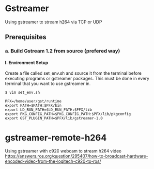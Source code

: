 # Gstreamer 
Using gstreamer to stream h264 via TCP or UDP

## Prerequisites
### a. Build Gstream 1.2 from source (prefered way)
#### I. Environment Setup
Create a file called set_env.sh and source it from the terminal before executing programs or gstreamer packages. This must be done in every terminal that you want to use gstreamer in.
```bash
$ vim set_env.sh
```
```vim
PFX=/home/user/gst/runtime
export PATH=$PATH:$PFX/bin
export LD_RUN_PATH=$LD_RUN_PATH:$PFX/lib
export PKG_CONFIG_PATH=$PKG_CONFIG_PATH:$PFX/lib/pkgconfig
export GST_PLUGIN_PATH=$PFX/lib/gstreamer-1.0
```



# gstreamer-remote-h264
Using gstreamer with c920 webcam to stream h264 video
https://answers.ros.org/question/295407/how-to-broadcast-hardware-encoded-video-from-the-logitech-c920-to-ros/
